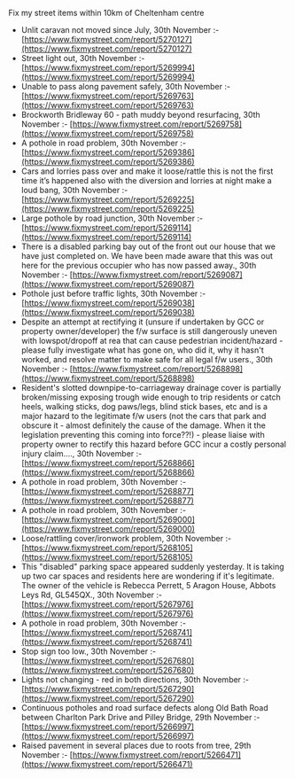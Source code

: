 Fix my street items within 10km of Cheltenham centre

<!-- fix_marker starts -->

- Unlit caravan not moved since July, 30th November :- [https://www.fixmystreet.com/report/5270127](https://www.fixmystreet.com/report/5270127)
- Street light out, 30th November :- [https://www.fixmystreet.com/report/5269994](https://www.fixmystreet.com/report/5269994)
- Unable to pass along pavement safely, 30th November :- [https://www.fixmystreet.com/report/5269763](https://www.fixmystreet.com/report/5269763)
- Brockworth Bridleway 60 - path muddy beyond resurfacing, 30th November :- [https://www.fixmystreet.com/report/5269758](https://www.fixmystreet.com/report/5269758)
- A pothole in road problem, 30th November :- [https://www.fixmystreet.com/report/5269386](https://www.fixmystreet.com/report/5269386)
- Cars and lorries pass over and make it loose/rattle this is not the first time it’s happened also with the diversion and lorries at night make a loud bang, 30th November :- [https://www.fixmystreet.com/report/5269225](https://www.fixmystreet.com/report/5269225)
- Large pothole by road junction, 30th November :- [https://www.fixmystreet.com/report/5269114](https://www.fixmystreet.com/report/5269114)
- There is a disabled parking bay out of the front out our house that we have just completed on. We have been made aware that this was out here for the previous occupier who has now passed away., 30th November :- [https://www.fixmystreet.com/report/5269087](https://www.fixmystreet.com/report/5269087)
- Pothole just before traffic lights, 30th November :- [https://www.fixmystreet.com/report/5269038](https://www.fixmystreet.com/report/5269038)
- Despite an attempt at rectifying it (unsure if undertaken by GCC or property owner/developer) the f/w surface is still dangerously uneven with lowspot/dropoff at rea that can cause pedestrian incident/hazard - please fully investigate what has gone on, who did it, why it hasn't worked, and resolve matter to make safe for all legal f/w users., 30th November :- [https://www.fixmystreet.com/report/5268898](https://www.fixmystreet.com/report/5268898)
- Resident's slotted downpipe-to-carriageway drainage cover is partially broken/missing exposing trough wide enough to trip residents or catch heels, walking sticks, dog paws/legs, blind stick bases, etc and is a major hazard to the legitimate f/w users (not the cars that park and obscure it - almost definitely the cause of the damage. When it the legislation preventing this coming into force??!) - please liaise with property owner to rectify this hazard before GCC incur a costly personal injury claim...., 30th November :- [https://www.fixmystreet.com/report/5268866](https://www.fixmystreet.com/report/5268866)
- A pothole in road problem, 30th November :- [https://www.fixmystreet.com/report/5268877](https://www.fixmystreet.com/report/5268877)
- A pothole in road problem, 30th November :- [https://www.fixmystreet.com/report/5269000](https://www.fixmystreet.com/report/5269000)
- Loose/rattling cover/ironwork problem, 30th November :- [https://www.fixmystreet.com/report/5268105](https://www.fixmystreet.com/report/5268105)
- This "disabled" parking space appeared suddenly yesterday. It is taking up two car spaces and residents here are wondering if it's legitimate. The owner of the vehicle is Rebecca Perrett, 5 Aragon House, Abbots Leys Rd, GL545QX., 30th November :- [https://www.fixmystreet.com/report/5267976](https://www.fixmystreet.com/report/5267976)
- A pothole in road problem, 30th November :- [https://www.fixmystreet.com/report/5268741](https://www.fixmystreet.com/report/5268741)
- Stop sign too low., 30th November :- [https://www.fixmystreet.com/report/5267680](https://www.fixmystreet.com/report/5267680)
- Lights not changing - red in both directions, 30th November :- [https://www.fixmystreet.com/report/5267290](https://www.fixmystreet.com/report/5267290)
- Continuous potholes and road surface defects along Old Bath Road between Charlton Park Drive and Pilley Bridge, 29th November :- [https://www.fixmystreet.com/report/5266997](https://www.fixmystreet.com/report/5266997)
- Raised pavement in several places due to roots from tree, 29th November :- [https://www.fixmystreet.com/report/5266471](https://www.fixmystreet.com/report/5266471)

<!-- fix_marker ends -->